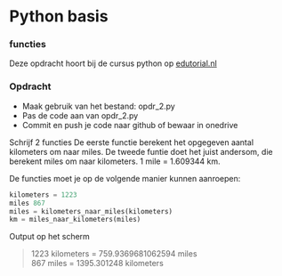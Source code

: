 # Python basis

### functies
Deze opdracht hoort bij de cursus python op [edutorial.nl](https://www.edutorial.nl/course/python)

### Opdracht

* Maak gebruik van het bestand: opdr_2.py
* Pas de code aan van opdr_2.py
* Commit en push je code naar github of bewaar in onedrive

Schrijf 2 functies
De eerste functie berekent het opgegeven aantal kilometers om naar miles.
De tweede funtie doet het juist andersom, die berekent miles om naar kilometers.
1 mile = 1.609344 km.   

De functies moet je op de volgende manier kunnen aanroepen:
```python
kilometers = 1223
miles 867
miles = kilometers_naar_miles(kilometers)
km = miles_naar_kilometers(miles)
```
Output op het scherm
> 1223 kilometers = 759.9369681062594 miles  
> 867 miles = 1395.301248 kilometers

